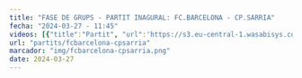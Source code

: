 ```yaml
---
title: "FASE DE GRUPS - PARTIT INAGURAL: FC.BARCELONA - CP.SARRIA"
fecha: "2024-03-27 - 11:45"
videos: [{"title":"Partit", "url":'https://s3.eu-central-1.wasabisys.com/cpsarria/T23-24/mic2024/mic20240427-fcbarcelona-cpsarria.mp4'}]
url: "partits/fcbarcelona-cpsarria"
marcador: "img/fcbarcelona-cpsarria.png"
date: 2024-03-27
---
```


